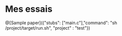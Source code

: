# Mes essais

@[Sample paper]({"stubs": ["main.c"],"command": "sh /project/target/run.sh", "project" : "test"})

